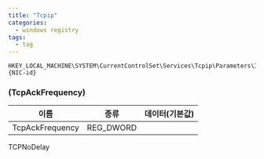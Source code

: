```yaml
---
title: "Tcpip"
categories:
  - windows registry
tags:
  - tag
---
```

```
HKEY_LOCAL_MACHINE\SYSTEM\CurrentControlSet\Services\Tcpip\Parameters\Interfaces\{NIC-id}
```
### (TcpAckFrequency)

|이름|종류|데이터(기본값)|
|---|---|---|
|TcpAckFrequency|REG_DWORD||

TCPNoDelay
